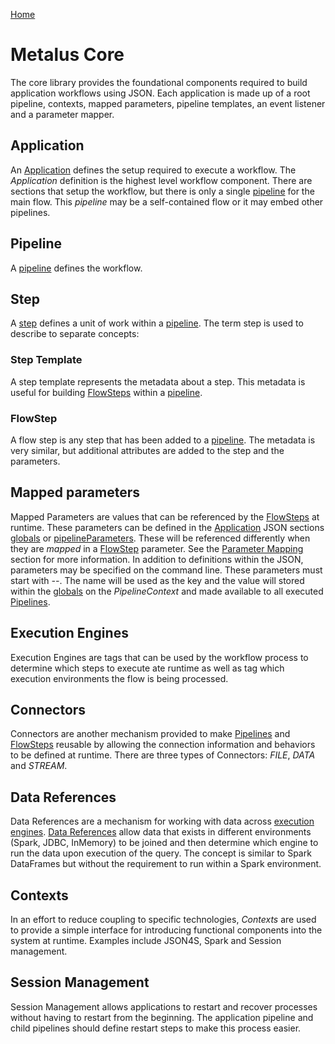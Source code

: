 [Home](../readme.md)

# Metalus Core
The core library provides the foundational components required to build application workflows using JSON. Each application
is made up of a root pipeline, contexts, mapped parameters, pipeline templates, an event listener and a parameter mapper.

## Application
An [Application](docs/application.md) defines the setup required to execute a workflow. The _Application_ definition is
the highest level workflow component. There are sections that setup the workflow, but there is only a single [pipeline](#pipeline)
for the main flow. This _pipeline_ may be a self-contained flow or it may embed other pipelines.
## Pipeline
A [pipeline](docs/pipeline.md) defines the workflow.
## Step
A [step](docs/step.md) defines a unit of work within a [pipeline](#pipeline). The term step is used to describe to separate
concepts:
### Step Template
A step template represents the metadata about a step. This metadata is useful for building [FlowSteps](#flowstep) within
a [pipeline](#pipeline).
### FlowStep
A flow step is any step that has been added to a [pipeline](#pipeline). The metadata is very similar, but additional
attributes are added to the step and the parameters.
## Mapped parameters
Mapped Parameters are values that can be referenced by the [FlowSteps](#flowstep) at runtime. These parameters can be defined
in the [Application](#application) JSON sections [globals](docs/application.md#globals) or [pipelineParameters](docs/application.md#pipeline-parameters).
These will be referenced differently when they are _mapped_ in a [FlowStep](#flowstep) parameter. See the
[Parameter Mapping](docs/flow-step-parameter-mapping.md) section for more information. In addition to definitions within
the JSON, parameters may be specified on the command line. These parameters must start with _--_. The name will be used
as the key and the value will stored within the [globals](docs/application.md#globals) on the _PipelineContext_ and made
available to all executed [Pipelines](#pipeline).
## Execution Engines
Execution Engines are tags that can be used by the workflow process to determine which steps to execute ate runtime as
well as tag which execution environments the flow is being processed.
## Connectors
Connectors are another mechanism provided to make [Pipelines](#pipeline) and [FlowSteps](#flowstep) reusable by allowing
the connection information and behaviors to be defined at runtime. There are three types of Connectors:
_FILE_, _DATA_ and _STREAM_.
## Data References
Data References are a mechanism for working with data across [execution engines](#execution-engines). [Data References](docs/data-references.md)
allow data that exists in different environments (Spark, JDBC, InMemory) to be joined and then determine which engine to
run the data upon execution of the query. The concept is similar to Spark DataFrames but without the requirement to run
within a Spark environment.
## Contexts
In an effort to reduce coupling to specific technologies, _Contexts_ are used to provide a simple interface for introducing
functional components into the system at runtime. Examples include JSON4S, Spark and Session management.
## Session Management
Session Management allows applications to restart and recover processes without having to restart from the beginning.
The application pipeline and child pipelines should define restart steps to make this process easier. 
